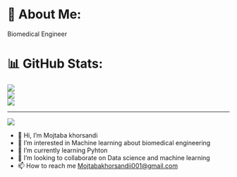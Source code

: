# 💫 About Me:
Biomedical Engineer

# 📊 GitHub Stats:
![](https://github-readme-stats.vercel.app/api?username=mojtabakhorsandi&theme=dark&hide_border=false&include_all_commits=false&count_private=false)<br/>
![](https://github-readme-streak-stats.herokuapp.com/?user=mojtabakhorsandi&theme=dark&hide_border=false)<br/>
![](https://github-readme-stats.vercel.app/api/top-langs/?username=mojtabakhorsandi&theme=dark&hide_border=false&include_all_commits=false&count_private=false&layout=compact)

---
[![](https://visitcount.itsvg.in/api?id=mojtabakhorsandi&icon=0&color=0)](https://visitcount.itsvg.in)

<!-- Proudly created with GPRM ( https://gprm.itsvg.in ) -->
- 👋 Hi, I’m Mojtaba khorsandi
- 👀 I’m interested in Machine learning about biomedical engineering
- 🌱 I’m currently learning Pyhton
- 💞️ I’m looking to collaborate on Data science and machine learning
- 📫 How to reach me Mojtabakhorsandii001@gmail.com

<!---
mojtabakhorsandi/mojtabakhorsandi is a ✨ special ✨ repository because its `README.md` (this file) appears on your GitHub profile.
You can click the Preview link to take a look at your changes.
--->

